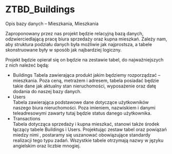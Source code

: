 # ZTBD_Buildings
Opis bazy danych – Mieszkania, Mieszkania
 
  Zaproponowany przez nas projekt będzie relacyjną bazą danych, odzwierciedlającą pracę biura sprzedaży oraz kupna mieszkań. Zależy nam, aby struktura podziału danych była możliwie jak najprostsza, a tabele skonstruowane były w sposób jak najbardziej logiczny. 

Projekt będzie opierał się on będzie na zestawie tabel, do najważniejszych z nich należeć będą:
- Buildings
Tabela zawierająca produkt jakim będziemy rozporządzać – mieszkania. Poza ceną, metrażem i adresem, tabela posiadać będzie takie dane jak aktualny stan nieruchomości, wyposażenie oraz datę dodania do naszej bazy danych.                                                                           
- Users  
Tabela zawierająca podstawowe dane dotyczące użytkowników naszego biura nieruchomości. Poza imieniem, nazwiskiem i danymi teleadresowymi zawarty tutaj będzie status danego użytkownika.                                                                                                                                                        
- Transactions									                           
Tabela dotycząca sprzedaży i kupna mieszkać, stanowi także środek łączący tabele Buildings i Users.
Projektując zestaw tabel oraz powiązań miedzy nimi , postaramy się uszanować obowiązujące standardy realizacji tego typu zadań. Wszystkie tabele otrzymają nazwy w języku angielskim oraz liczbie mnogiej.
